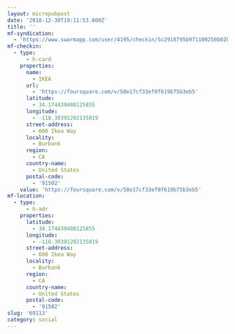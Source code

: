 ```yaml
---
layout: micropubpost
date: '2018-12-30T19:11:53.000Z'
title: ''
mf-syndication:
  - 'https://www.swarmapp.com/user/4195/checkin/5c2918795b971100250b02ba'
mf-checkin:
  - type:
      - h-card
    properties:
      name:
        - IKEA
      url:
        - 'https://foursquare.com/v/58e17cf33ef0f619b75b3eb5'
      latitude:
        - 34.174439480125855
      longitude:
        - -118.30391202135819
      street-address:
        - 600 Ikea Way
      locality:
        - Burbank
      region:
        - CA
      country-name:
        - United States
      postal-code:
        - '91502'
    value: 'https://foursquare.com/v/58e17cf33ef0f619b75b3eb5'
mf-location:
  - type:
      - h-adr
    properties:
      latitude:
        - 34.174439480125855
      longitude:
        - -118.30391202135819
      street-address:
        - 600 Ikea Way
      locality:
        - Burbank
      region:
        - CA
      country-name:
        - United States
      postal-code:
        - '91502'
slug: '69113'
category: social
---
```

